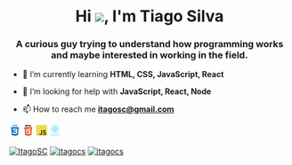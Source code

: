 <h1 align="center">Hi <img src="https://raw.githubusercontent.com/kaueMarques/kaueMarques/master/hi.gif" width="30px">, I'm Tiago Silva</h1>
<h3 align="center">A curious guy trying to understand how programming works and maybe interested in working in the field.</h3>
<!--
<p align="left"> <img src="https://komarev.com/ghpvc/?username=itagosc" alt="itagosc" /></p>
-->

- 🌱 I’m currently learning **HTML, CSS, JavaScript, React**

- 🤔 I’m looking for help with **JavaScript, React, Node**

- 📫 How to reach me **itagosc@gmail.com**

<!--
- ⚡ Fun fact **Oneye 😜**
-->
  
<p align="left">
<img src="https://raw.githubusercontent.com/devicons/devicon/master/icons/css3/css3-plain-wordmark.svg" alt="css3"  width="20" height="20"/>
<img src="https://raw.githubusercontent.com/devicons/devicon/master/icons/html5/html5-original-wordmark.svg" alt="html5"  width="20" height="20"/>
<img src="https://raw.githubusercontent.com/devicons/devicon/master/icons/javascript/javascript-original.svg" alt="javascript" width="20" height="20"/>
<img src="https://raw.githubusercontent.com/devicons/devicon/master/icons/react/react-original-wordmark.svg" alt="react" width="20" height="20"/>
<!--
<img src="https://raw.githubusercontent.com/devicons/devicon/master/icons/postgresql/postgresql-original-wordmark.svg" alt="postgresql" width="20" height="20"/>
<img src="https://raw.githubusercontent.com/devicons/devicon/master/icons/nodejs/nodejs-original-wordmark.svg" alt="nodejs" width="20" height="20"/></p><p align="center">
-->
<!--  <img src="https://github-readme-stats.vercel.app/api?username=itagosc&show_icons=true" alt="itagosc"/>  -->
</p>

<p align="left">
<a href="https://twitter.com/ItagoSC" target="_blank"><img align="center" src="https://cdn.jsdelivr.net/npm/simple-icons@3.0.1/icons/twitter.svg" alt="ItagoSC" height="30" width="30" /></a>
<a href="https://linkedin.com/in/itagosc" target="_blank"><img align="center" src="https://cdn.jsdelivr.net/npm/simple-icons@3.0.1/icons/linkedin.svg" alt="itagocs" height="30" width="30" /></a>
<a href="https://instagram.com/itagosc" target="_blank"><img align="center" src="https://cdn.jsdelivr.net/npm/simple-icons@3.0.1/icons/instagram.svg" alt="itagocs" height="30" width="30" /></a>
<!--
<a href="https://codepen.io/" target="blank"><img align="center" src="https://cdn.jsdelivr.net/npm/simple-icons@3.0.1/icons/codepen.svg" alt="maykbrito" height="20" width="20" /></a>
<a href="https://stackoverflow.com/" target="blank"><img align="center" src="https://cdn.jsdelivr.net/npm/simple-icons@3.0.1/icons/stackoverflow.svg" alt="maykbrito" height="20" width="20" /></a>
<a href="https://codesandbox.com/" target="blank"><img align="center" src="https://cdn.jsdelivr.net/npm/simple-icons@3.0.1/icons/codesandbox.svg" alt="maykbrito" height="20" width="20" /></a>
-->
</p>

<!--
**maykbrito/maykbrito** is a ✨ _special_ ✨ repository because its `README.md` (this file) appears on your GitHub profile.

Here are some ideas to get you started:

- 🔭 I’m currently working on ...
- 🌱 I’m currently learning ...
- 👯 I’m looking to collaborate on ...
- 🤔 I’m looking for help with ...
- 💬 Ask me about ...
- 📫 How to reach me: ...
- 😄 Pronouns: ...
- ⚡ Fun fact: ...
-->

